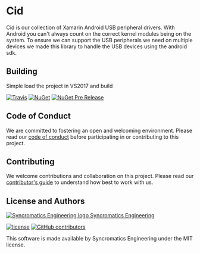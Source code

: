 # Cid

Cid is our collection of Xamarin Android USB peripheral drivers. With Android you can't always count on the correct kernel
modules being on the system. To ensure we can support the USB peripherals we need on multiple devices we made this library
to handle the USB devices using the android sdk.

## Building

Simple load the project in VS2017 and build

[![Travis](https://img.shields.io/travis/syncromatics/cid.svg)](https://travis-ci.org/syncromatics/cid)
[![NuGet](https://img.shields.io/nuget/v/cid.svg)](https://www.nuget.org/packages/cid/)
[![NuGet Pre Release](https://img.shields.io/nuget/vpre/cid.svg)](https://www.nuget.org/packages/cid/)

## Code of Conduct

We are committed to fostering an open and welcoming environment. Please read our [code of conduct](CODE_OF_CONDUCT.md) before participating in or contributing to this project.

## Contributing

We welcome contributions and collaboration on this project. Please read our [contributor's guide](CONTRIBUTING.md) to understand how best to work with us.

## License and Authors

[![Syncromatics Engineering logo](https://en.gravatar.com/userimage/100017782/89bdc96d68ad4b23998e3cdabdeb6e13.png?size=16) Syncromatics Engineering](https://github.com/syncromatics)

[![license](https://img.shields.io/github/license/syncromatics/cid.svg)](https://github.com/syncromatics/cid/blob/master/LICENSE)
[![GitHub contributors](https://img.shields.io/github/contributors/syncromatics/cid.svg)](https://github.com/syncromatics/cid/graphs/contributors)

This software is made available by Syncromatics Engineering under the MIT license.